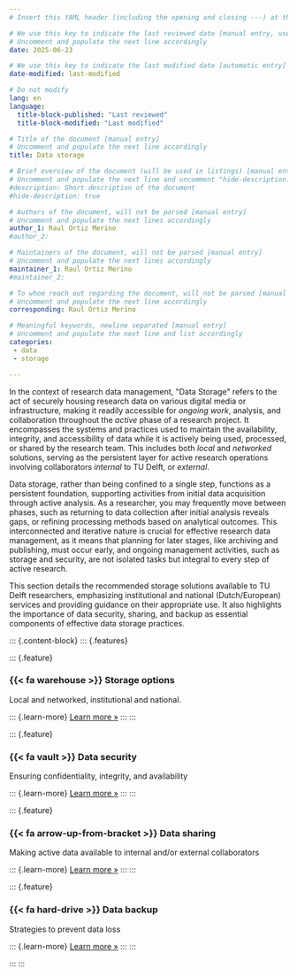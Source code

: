 ```yaml
---
# Insert this YAML header (including the opening and closing ---) at the beginning of the document and fill it out accordingly

# We use this key to indicate the last reviewed date [manual entry, use YYYY-MM-DD]
# Uncomment and populate the next line accordingly
date: 2025-06-23

# We use this key to indicate the last modified date [automatic entry]
date-modified: last-modified

# Do not modify
lang: en
language: 
  title-block-published: "Last reviewed"
  title-block-modified: "Last modified"

# Title of the document [manual entry]
# Uncomment and populate the next line accordingly
title: Data storage

# Brief overview of the document (will be used in listings) [manual entry]
# Uncomment and populate the next line and uncomment "hide-description: true".
#description: Short description of the document
#hide-description: true

# Authors of the document, will not be parsed [manual entry]
# Uncomment and populate the next lines accordingly
author_1: Raul Ortiz Merino
#author_2:

# Maintainers of the document, will not be parsed [manual entry]
# Uncomment and populate the next lines accordingly
maintainer_1: Raul Ortiz Merino
#maintainer_2:

# To whom reach out regarding the document, will not be parsed [manual entry]
# Uncomment and populate the next line accordingly
corresponding: Raul Ortiz Merino

# Meaningful keywords, newline separated [manual entry]
# Uncomment and populate the next line and list accordingly
categories: 
 - data
 - storage

---
```


In the context of research data management, "Data Storage" refers to the act of securely housing research data on various digital media or infrastructure, making it readily accessible for *ongoing work*, analysis, and collaboration throughout the *active* phase of a research project. It encompasses the systems and practices used to maintain the availability, integrity, and accessibility of data while it is actively being used, processed, or shared by the research team. This includes both *local* and *networked* solutions, serving as the persistent layer for active research operations involving collaborators *internal* to TU Delft, or *external*.

Data storage, rather than being confined to a single step, functions as a persistent foundation, supporting activities from initial data acquisition through active analysis. As a researcher, you may frequently move between phases, such as returning to data collection after initial analysis reveals gaps, or refining processing methods based on analytical outcomes. This interconnected and iterative nature is crucial for effective research data management, as it means that planning for later stages, like archiving and publishing, must occur early, and ongoing management activities, such as storage and security, are not isolated tasks but integral to every step of active research. 

This section details the recommended storage solutions available to TU Delft researchers, emphasizing institutional and national (Dutch/European) services and providing guidance on their appropriate use. It also highlights the importance of data security, sharing, and backup as essential components of effective data storage practices.

::: {.content-block}
::: {.features}

::: {.feature}
### {{< fa warehouse >}} Storage options
Local and networked, institutional and national.

::: {.learn-more}
[Learn more »](./storage_options.md)
:::
:::

::: {.feature}
### {{< fa vault >}} Data security
Ensuring confidentiality, integrity, and availability

::: {.learn-more}
[Learn more »](./security.md)
:::
:::

::: {.feature}
### {{< fa arrow-up-from-bracket >}} Data sharing
Making active data available to internal and/or external collaborators

::: {.learn-more}
[Learn more »](./sharing.md)
:::
:::

::: {.feature}
### {{< fa hard-drive >}} Data backup
Strategies to prevent data loss

::: {.learn-more}
[Learn more »](./backup.md)
:::
:::

:::
:::